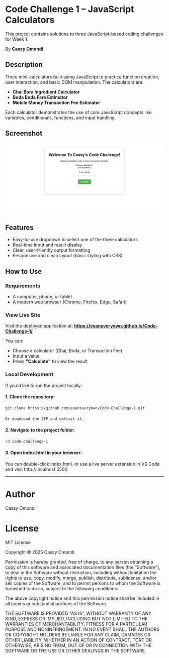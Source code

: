 # Code Challenge 1 – JavaScript Calculators

This project contains solutions to three JavaScript-based coding challenges for Week 1.

By **Cassy Omondi**

## Description

Three mini-calculators built using JavaScript to practice function creation, user interaction, and basic DOM manipulation. The calculators are:
- **Chai Bora Ingredient Calculator**
- **Boda Boda Fare Estimator**
- **Mobile Money Transaction Fee Estimator**

Each calculator demonstrates the use of core JavaScript concepts like variables, conditionals, functions, and input handling.

## Screenshot

![Screenshot of App](code-challenge-1-screenshot.png)

## Features

- Easy-to-use dropdown to select one of the three calculators
- Real-time input and result display
- Clear, user-friendly output formatting
- Responsive and clean layout (basic styling with CSS)

## How to Use

### Requirements
- A computer, phone, or tablet
- A modern web browser (Chrome, Firefox, Edge, Safari)

### View Live Site

Visit the deployed application at: **https://evansveryown.github.io/Code-Challenge-1/**

You can:
- Choose a calculator (Chai, Boda, or Transaction Fee)
- Input a value
- Press **"Calculate"** to view the result

### Local Development

If you'd like to run the project locally:

#### 1. Clone the repository:
```bash
git clone https://github.com/evansveryown/Code-Challenge-1.git

Or download the ZIP and extract it.
```

#### 2. Navigate to the project folder:
```bash
cd code-challenge-1
```

#### 3. Open index.html in your browser:
You can double-click index.html, or use a live server extension in VS Code and visit http://localhost:5500

 --- 
 
# Author

Cassy Omondi

# License

MIT License

Copyright © 2025 Cassy Omondi

Permission is hereby granted, free of charge, to any person obtaining a copy of this software and associated documentation files (the "Software"), to deal in the Software without restriction, including without limitation the rights to use, copy, modify, merge, publish, distribute, sublicense, and/or sell copies of the Software, and to permit persons to whom the Software is furnished to do so, subject to the following conditions:

The above copyright notice and this permission notice shall be included in all copies or substantial portions of the Software.

THE SOFTWARE IS PROVIDED "AS IS", WITHOUT WARRANTY OF ANY KIND, EXPRESS OR IMPLIED, INCLUDING BUT NOT LIMITED TO THE WARRANTIES OF MERCHANTABILITY, FITNESS FOR A PARTICULAR PURPOSE AND NONINFRINGEMENT. IN NO EVENT SHALL THE AUTHORS OR COPYRIGHT HOLDERS BE LIABLE FOR ANY CLAIM, DAMAGES OR OTHER LIABILITY, WHETHER IN AN ACTION OF CONTRACT, TORT OR OTHERWISE, ARISING FROM, OUT OF OR IN CONNECTION WITH THE SOFTWARE OR THE USE OR OTHER DEALINGS IN THE SOFTWARE.